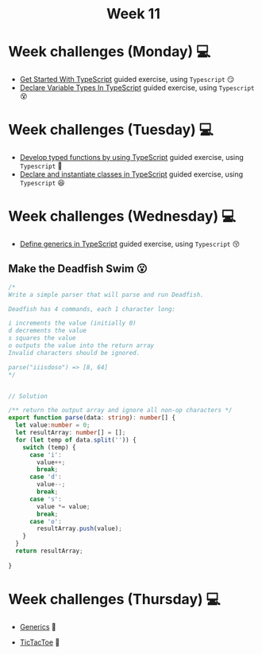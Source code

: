 <h1 align="center">Week 11</h1>

# Week challenges (Monday) 💻

- [Get Started With TypeScript](https://docs.microsoft.com/en-us/learn/modules/typescript-get-started/) guided exercise, using `Typescript` 😏
- [Declare Variable Types In TypeScript](https://docs.microsoft.com/en-us/learn/modules/typescript-declare-variable-types/) guided exercise, using `Typescript` 😵




# Week challenges (Tuesday) 💻

- [Develop typed functions by using TypeScript](https://docs.microsoft.com/en-us/learn/modules/typescript-develop-typed-functions/) guided exercise, using `Typescript` 🤔
- [Declare and instantiate classes in TypeScript](https://docs.microsoft.com/en-us/learn/modules/typescript-declare-instantiate-classes/) guided exercise, using `Typescript` 😆

# Week challenges (Wednesday) 💻

- [Define generics in TypeScript](https://docs.microsoft.com/en-us/learn/modules/typescript-generics/) guided exercise, using `Typescript` 😚


## Make the Deadfish Swim 😮

``` typescript
/*
Write a simple parser that will parse and run Deadfish.

Deadfish has 4 commands, each 1 character long:

i increments the value (initially 0)
d decrements the value
s squares the value
o outputs the value into the return array
Invalid characters should be ignored.

parse("iiisdoso") => [8, 64]
*/


// Solution

/** return the output array and ignore all non-op characters */
export function parse(data: string): number[] {
  let value:number = 0;
  let resultArray: number[] = [];
  for (let temp of data.split('')) {
    switch (temp) {
      case 'i':
        value++;
        break;
      case 'd':
        value--;
        break;
      case 's':
        value *= value;
        break;
      case 'o':
        resultArray.push(value);
    }
  }
  return resultArray;
  
}


```

# Week challenges (Thursday) 💻

- [Generics](./Generics) 🙉

- [TicTacToe](./TicTacToe) 🐍


